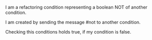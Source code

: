 I am a refactoring condition representing a boolean NOT of another condition.

I am created by sending the message #not to another condition.

Checking this conditions holds true, if my condition is false. 
